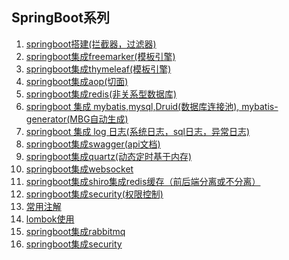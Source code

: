 ## SpringBoot系列
1. [springboot搭建(拦截器，过滤器)](https://github.com/2425358736/dolphin/blob/master/springboot%E6%90%AD%E5%BB%BA.md)
2. [springboot集成freemarker(模板引擎)](https://github.com/2425358736/dolphin/blob/master/src/main/resources/springboot%E9%9B%86%E6%88%90freemarker.md)
3. [springboot集成thymeleaf(模板引擎)](https://github.com/2425358736/dolphin/blob/master/src/main/resources/springboot%E9%9B%86%E6%88%90thymeleaf.md)
4. [springboot集成aop(切面)](https://github.com/2425358736/dolphin/blob/master/src/main/java/com/dolphin/config/aop/springboot%E9%9B%86%E6%88%90aop.md)
5. [springboot集成redis(非关系型数据库)](https://github.com/2425358736/dolphin/blob/master/src/main/java/com/dolphin/config/redis/springboot%E9%9B%86%E6%88%90redis(%E9%9D%9E%E5%85%B3%E7%B3%BB%E5%9E%8B%E6%95%B0%E6%8D%AE%E5%BA%93).md)
6. [springboot 集成 mybatis,mysql,Druid(数据库连接池), mybatis-generator(MBG自动生成)](https://github.com/2425358736/dolphin/blob/master/src/main/resources/mybatis/springboot%20%E9%9B%86%E6%88%90%20mybatis%2Cmysql%2CDruid(%E6%95%B0%E6%8D%AE%E5%BA%93%E8%BF%9E%E6%8E%A5%E6%B1%A0)%2C%20mybatis-generator(MBG%E8%87%AA%E5%8A%A8%E7%94%9F%E6%88%90).md)
7. [springboot 集成 log 日志(系统日志，sql日志，异常日志)](https://github.com/2425358736/dolphin/blob/master/src/main/resources/log/springboot%20%E9%9B%86%E6%88%90%20log%20%E6%97%A5%E5%BF%97(%E7%B3%BB%E7%BB%9F%E6%97%A5%E5%BF%97%EF%BC%8Csql%E6%97%A5%E5%BF%97%EF%BC%8C%E5%BC%82%E5%B8%B8%E6%97%A5%E5%BF%97).md)
8. [springboot集成swagger(api文档)](https://github.com/2425358736/dolphin/blob/master/src/main/java/com/dolphin/config/swagger/springboot%E9%9B%86%E6%88%90swagger.md)
9. [springboot集成quartz(动态定时基于内存)](https://github.com/2425358736/dolphin/blob/master/src/main/java/com/dolphin/config/quartz/springboot%E9%9B%86%E6%88%90quartz(%E5%8A%A8%E6%80%81%E5%AE%9A%E6%97%B6%E5%9F%BA%E4%BA%8E%E5%86%85%E5%AD%98).md)
10. [springboot集成websocket](https://github.com/2425358736/dolphin/blob/master/src/main/java/com/dolphin/config/websocket/springboot%E9%9B%86%E6%88%90websocket%20%EF%BC%88%E8%81%8A%E5%A4%A9%E5%99%A8%EF%BC%89.md)
11. [springboot集成shiro集成redis缓存（前后端分离或不分离）](https://github.com/2425358736/dolphin/blob/master/src/main/java/com/dolphin/config/shiro/springboot%E9%9B%86%E6%88%90shiro%E9%9B%86%E6%88%90redis%E7%BC%93%E5%AD%98%EF%BC%88%E5%89%8D%E5%90%8E%E7%AB%AF%E5%88%86%E7%A6%BB%E6%88%96%E4%B8%8D%E5%88%86%E7%A6%BB%EF%BC%89.md)
12. [springboot集成security(权限控制)]()
13. [常用注解](https://github.com/2425358736/dolphin/blob/master/%E5%BC%80%E5%8F%91%E5%B8%B8%E7%94%A8%E6%B3%A8%E8%A7%A3%E8%AF%B4%E6%98%8E.md)
14. [lombok使用](https://github.com/2425358736/dolphin/blob/master/lombok%E4%BD%BF%E7%94%A8.md)
15. [springboot集成rabbitmq](https://github.com/2425358736/dolphin/blob/master/src/main/java/com/dolphin/config/rabbitmq/springboot%E9%9B%86%E6%88%90rabbitmq.md)
16. [springboot集成security](https://github.com/2425358736/dolphin/blob/master/src/main/java/com/dolphin/config/security/springboot%20%E9%9B%86%E6%88%90%20security.md)
